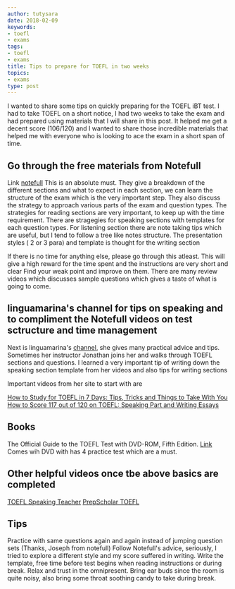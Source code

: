 ```yaml
---
author: tutysara
date: 2018-02-09
keywords:
- toefl
- exams
tags:
- toefl
- exams
title: Tips to prepare for TOEFL in two weeks
topics:
- exams
type: post
---
```


I wanted to share some tips on quickly preparing for the TOEFL iBT test.
I had to take TOEFL on a short notice, I had two weeks to take the exam and had prepared using materials that I will share in this post.
It helped me get a decent score (106/120) and I wanted to share those incredible materials that helped me with everyone who is looking to ace the exam in a short span of time.

## Go through the free materials from Notefull
Link [notefull](https://www.notefull.com/)
This is an absolute must.
They give a breakdown of the different sections and what to expect in each section, we can learn the structure of the exam which is the very important step.
They also discuss the strategy to approach various parts of the exam and question types. 
The strategies for reading sections are very important, to keep up with the time requirement.
There are stragegies for speaking sections with templates for each question types.
For listening section there are note taking tips which are useful, but I tend to follow a tree like notes structure.
The presentation styles ( 2 or 3 para) and template is thought for the writing section

If there is no time for anything else, please go through this atleast.
This will give a high reward for the time spent and the instructions are very short and clear
Find your weak point and improve on them.
There are many review videos which discusses sample questions which gives a taste of what is going to come.

## linguamarina's channel for tips on speaking and to compliment the Notefull videos on test sctructure and time management
Next is linguamarina's [channel](https://www.youtube.com/channel/UCAQg09FkoobmLquNNoO4ulg), she gives many practical advice and tips.
Sometimes her instructor Jonathan joins her and walks through TOEFL sections and questions.
I learned a very important tip of writing down the speaking section template from her videos and also tips for writing sections

Important videos from her site to start with are

[How to Study for TOEFL in 7 Days: Tips, Tricks and Things to Take With You](https://www.youtube.com/watch?v=jBr4eSka7wg)
[How to Score 117 out of 120 on TOEFL: Speaking Part and Writing Essays](https://www.youtube.com/watch?v=YofpGCq81sQ&t=5s)

## Books
The Official Guide to the TOEFL Test with DVD-ROM, Fifth Edition. [Link](http://a.co/1ym5Ue6)
Comes wih DVD with has 4 practice test which are a must.

## Other helpful videos once tbe above basics are completed

[TOEFL Speaking Teacher](https://www.youtube.com/channel/UCL0ZOT3eKp4RvKcQyBZJ4bw)
[PrepScholar TOEFL](https://www.youtube.com/channel/UCb7sbqRJV3QfW0-2oVWiBQg)

## Tips
Practice with same questions again and again instead of jumping question sets (Thanks, Joseph from notefull)
Follow Notefull's advice, seriously, I tried to explore a different style and my score suffered in writing.
Write the template, free time before test begins when reading instructions or during break.
Relax and trust in the omnipresent.
Bring ear buds since the room is quite noisy, also bring some throat soothing candy to take during break.


